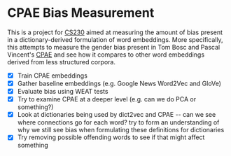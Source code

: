 # CPAE Bias Measurement

This is a project for [CS230](cs230.stanford.edu) aimed at measuring the amount of bias present in a dictionary-derived formulation of word embeddings.
More specifically, this attempts to measure the gender bias present in Tom Bosc and Pascal Vincent's [CPAE](https://www.aclweb.org/anthology/D18-1181.pdf) and see how it compares to other word embeddings derived from less structured corpora.

- [x] Train CPAE embeddings
- [x] Gather baseline embeddings (e.g. Google News Word2Vec and GloVe)
- [x] Evaluate bias using WEAT tests
- [x] Try to examine CPAE at a deeper level (e.g. can we do PCA or something?)
- [x] Look at dictionaries being used by dict2vec and CPAE -- can we see where connections go for each word? try to form an understanding of why we still see bias when formulating these definitions for dictionaries
- [x] Try removing possible offending words to see if that might affect something
